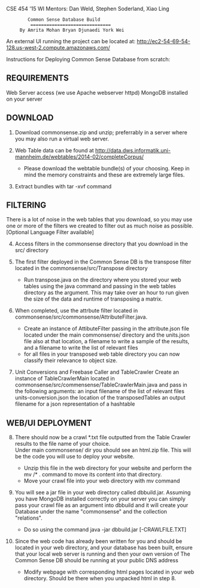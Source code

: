 CSE 454 '15 WI 
Mentors: Dan Weld, Stephen Soderland, Xiao Ling

			Common Sense Database Build 
		     ==============================
		 By Amrita Mohan Bryan Djunaedi York Wei 


An external UI running the project can be located at: http://ec2-54-69-54-128.us-west-2.compute.amazonaws.com/


Instructions for Deploying Common Sense Database from scratch:  

 REQUIREMENTS
---------------
Web Server access (we use Apache webserver httpd)
MongoDB installed on your server

 DOWNLOAD
-----------

1. Download commonsense.zip and unzip; preferrably in a server where you may also run a virtual web server.

2. Web Table data can be found at http://data.dws.informatik.uni-mannheim.de/webtables/2014-02/completeCorpus/
   - Please download the webtable bundle(s) of your choosing. Keep in mind the memory constraints and these are extremely 
     large files. 

3. Extract bundles with tar -xvf command

 FILTERING
------------
There is a lot of noise in the web tables that you download, so you may use one or more of the filters we created
to filter out as much noise as possible.[Optional Language Filter available]


4. Access filters in the commonsense directory that you download in the src/ directory

5. The first filter deployed in the Common Sense DB is the transpose filter located in the commonsense/src/Transpose directory
   - Run transpose.java on the directory where you stored your web tables using the java command and passing in the web tables 
     directory as the argument. This may take over an hour to run given the size of the data and runtime of transposing a matrix. 

6. When completed, use the attrbute filter located in commonsense/src/commonsense/AttributeFilter.java. 
   - Create an instance of AttibuteFilter passing in the attribute.json file located under the main commonsense/ directory and 
     the units.json file also at that location, a filename to write a sample of the results, and a filename to write the list of relevant files
   - for all files in your transposed web table directory you can now classify their relevance to object size. 

7. Unit Conversions and Freebase Caller and TableCrawler
Create an instance of TableCrawlerMain located in commonsense/src/commensense/TableCrawlerMain.java and pass in the following arguments:
an input filename of the list of relevant files
units-conversion.json
the location of the transposedTables
an output filename for a json representation of a hashtable


 WEB/UI DEPLOYMENT
--------------------
8. There should now be a crawl *.txt file outputted from the Table Crawler results to the file name of your choice.  
    Under main commonsense/ dir you should see an html.zip file. This will be the code you will use to deploy your website. 
    - Unzip this file in the web directory for your website and perform the mv /* . command to move its content into that directory. 
    - Move your crawl file into your web directory with mv command

9. You will see a jar file in your web directory called dbbuild.jar. Assuming you have MongoDB installed correctly on your server
    you can simply pass your crawl file as an argument into dbbuild and it will create your Database under the name "commonsense" and the 
    collection "relations".
    - Do so using the command java -jar dbbuild.jar [-CRAWLFILE.TXT]

10. Since the web code has already been written for you and should be located in your web directory, and your database has been built, 
    ensure that your local web server is running and then your own version of The Common Sense DB should be running at your 
    public DNS address 
    - Modify webpage with corresponding html pages located in your web directory. Should be there when you unpacked html in step 8. 



  




